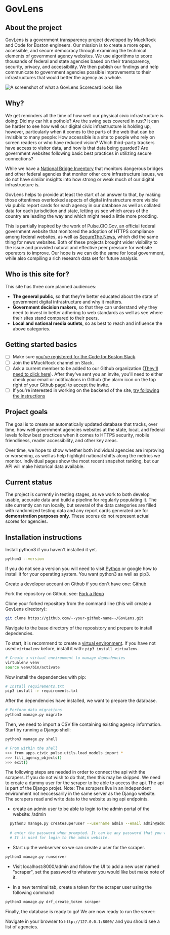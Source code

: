 # GovLens

## About the project

GovLens is a government transparency project developed by MuckRock and Code for Boston engineers. Our mission is to create a more open, accessible, and secure democracy through examining the technical elements of government agency websites. We use algorithms to score thousands of federal and state agencies based on their transparency, security, privacy, and accessibility. We then publish our findings and help communicate to government agencies possible improvements to their infrastructures that would better the agency as a whole.

![A screenshot of what a GovLens Scorecard looks like](README_images/scorecard.png )

## Why?

We get reminders all the time of how well our physical civic infrastructure is doing: Did my car hit a pothole? Are the swing sets covered in rust? It can be harder to see how well our digital civic infrastructure is holding up, however, particularly when it comes to the parts of the web that can be invisible to many people: How accessible is a site to people who rely on screen readers or who have reduced vision? Which third-party trackers have access to visitor data, and how is that data being guarded? Are government websites following basic best practices in utilizing secure connections?

While we have a [National Bridge Inventory](https://www.fhwa.dot.gov/bridge/nbi.cfm) that monitors dangerous bridges and other federal agencies that monitor other core infrastructure issues, we do not have similar insights into how strong or weak much of our digital infrastructure is. 

GovLens helps to provide at least the start of an answer to that, by making those oftentimes overlooked aspects of digital infrastructure more visible via public report cards for each agency in our database as well as collated data for each jurisdiction and state, letting us see which areas of the country are leading the way and which might need a little more prodding.

This is partially inspired by the work of Pulse.CIO.Gov, an official federal government website that monitored the adoption of HTTPS compliance among federal websites, as well as [SecureThe.News](https://securethe.news), which did the same thing for news websites. Both of these projects brought wider visibility to the issue and provided natural and effective peer pressure for website operators to improve. Our hope is we can do the same for local government, while also compiling a rich research data set for future analysis.

## Who is this site for?
This site has three core planned audiences:

* __The general public__, so that they’re better educated about the state of government digital infrastructure and why it matters.
* __Government decision makers__, so that they can understand why they need to invest in better adhering to web standards as well as see where their sites stand compared to their peers.
* __Local and national media outlets__, so as best to reach and influence the above categories.


## Getting started basics

- [ ] Make sure [you've registered for the Code for Boston Slack](https://communityinviter.com/apps/cfb-public/code-for-boston-slack-invite).
- [ ] Join the #MuckRock channel on Slack.
- [ ] Ask a current member to be added to our Github organization ([They'll need to click here](https://github.com/codeforboston/GovLens/settings/collaboration)). After they've sent you an invite, you'll need to either check your email or notifications in Github (the alarm icon on the top right of your Github page) to accept the invite.
- [ ] If you're interested in working on the backend of the site, [try following the instructions](#installation-instructions)

## Project goals

The goal is to create an automatically updated database that tracks, over time, how well government agencies websites at the state, local, and federal levels follow best practices when it comes to HTTPS security, mobile friendliness, reader accessibility, and other key areas.

Over time, we hope to show whether both individual agencies are improving or worsening, as well as help highlight national shifts along the metrics we monitor. Individual pages show the most recent snapshot ranking, but our API will make historical data available.

## Current status

The project is currently in testing stages, as we work to both develop usable, accurate data and build a pipeline for regularly populating it. The site currently can run locally, but several of the data categories are filled with randomized testing data and any report cards generated are for **demonstration purposes only**. These scores do not represent actual scores for agencies.

## Installation instructions

Install python3 if you haven't installed it yet. 
```bash
python3 --version
```
If you do not see a version you will need to visit [Python](https://www.python.org/downloads/) or google how to install it for your operating system.  You want python3 as well as pip3.


Create a developer account on Github if you don't have one: [Github](https://github.com/)

Fork the repository on Github, see: [Fork a Repo](https://help.github.com/en/github/getting-started-with-github/fork-a-repo)

Clone your forked repository from the command line (this will create a GovLens directory):
```bash
git clone https://github.com/--your-github-name--/GovLens.git
```

Navigate to the base directory of the reposistory and prepare to install depedencies.

To start, it is recommend to create a
[virtual environment](https://virtualenv.pypa.io/en/stable/userguide/). If you have not
used `virtualenv` before, install it with: `pip3 install virtualenv`.

```bash
# Create a virtual environment to manage dependencies
virtualenv venv
source venv/bin/activate
```

Now install the dependencies with pip:

```bash
# Install requirements.txt
pip3 install -r requirements.txt
```

After the dependencies have installed, we want to prepare the database.

```bash
# Perform data migrations
python3 manage.py migrate
```

Then, we need to import a CSV file containing existing agency information. Start by
running a Django shell:

```bash
python3 manage.py shell

# From within the shell
>>> from apps.civic_pulse.utils.load_models import *
>>> fill_agency_objects()
>>> exit()
```

The following steps are needed in order to connect the api with the scrapers. If you do not wish to do that, then this may be skipped. We need to create a dummy user for the scraper to be able to access the api. The api is part of the Django projet. 
Note: The scrapers live in an independent environment not neccessarily in the same server as the Django website. The scrapers read and write data to the website using api endpoints. 

- create an admin user to be able to login to the admin portal of the website: <site-name>/admin

```bash
  python3 manage.py createsuperuser --username admin --email admin@admin.com
  
  # enter the password when prompted. It can be any password that you wish to use. 
  # It is used for login to the admin website.
 ```
- Start up the webserver so we can create a user for the scraper.
```bash
python3 manage.py runserver
```
- Visit localhost:8000/admin and follow the UI to add a new user named "scraper", set the password to whatever you would like but make note of it.

- In a new terminal tab, create a token for the scraper user using the following command
```bash
python3 manage.py drf_create_token scraper
```
Finally, the database is ready to go! We are now ready to run the server:

Navigate in your browser to `http://127.0.0.1:8000/` and you should see a list of
agencies.
